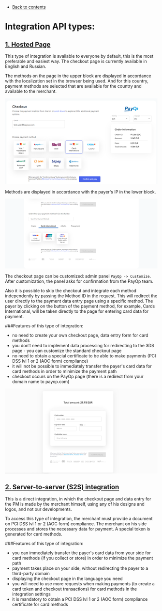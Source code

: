 * [Back to contents](../Readme.md#contents)

# Integration API types:
## [1. Hosted Page](hostedPage.md)
This type of integration is available to everyone by default, this is the most preferable and easiest way. The checkout page is currently available in English and Russian.

The methods on the page in the upper block are displayed in accordance with the localization set in the browser being used. And for this country, payment methods are selected that are available for the country and available to the merchant. 

![Diff-1](../images/diff-1.png)

Methods are displayed in accordance with the payer's IP in the lower block.

![Diff-2](../images/diff-2.png)

The checkout page can be customized: admin panel `PayOp -> Customize`. After customization, the panel asks for confirmation from the PayOp team. 

Also it is possible to skip the checkout and integrate each method independently by passing the Method ID in the request. This will redirect the user directly to the payment data entry page using a specific method. The payer by clicking on the button of the payment method, for example, Cards International, will be taken directly to the page for entering card data for payment. 

###Features of this type of integration:

* no need to create your own checkout page, data entry form for card methods
* you don’t need to implement data processing for redirecting to the 3DS page - you can customize the standard checkout page
* no need to obtain a special certificate to be able to make payments (PCI DSS lvl 1 or 2 (AOC form) compliance)
* it will not be possible to immediately transfer the payer's card data for card methods in order to minimize the payment path
* checkout occurs on the PayOp page (there is a redirect from your domain name to payop.com) 

![Diff-3](../images/diff-3.png)

## [2. Server-to-server (S2S) integration](serverToServer.md)

This is a direct integration, in which the checkout page and data entry for the PM is made by the merchant himself, using any of his designs and logos, and not our developments.

To access this type of integration, the merchant must provide a document on PCI DSS lvl 1 or 2 (AOC form) compliance.
The merchant on his side processes and stores the necessary data for payment.
A special token is generated for card methods.

###Features of this type of integration:

* you can immediately transfer the payer's card data from your side for card methods (if you collect or store) in order to minimize the payment path
* payment takes place on your side, without redirecting the payer to a third-party domain
* displaying the checkout page in the language you need
* you will need to use more requests when making payments (to create a card token and checkout transactions) for card methods in the integration settings
* it is mandatory to obtain a PCI DSS lvl 1 or 2 (AOC form) compliance certificate for card methods
